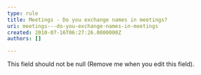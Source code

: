 ```yaml
---
type: rule
title: Meetings - Do you exchange names in meetings?
uri: meetings---do-you-exchange-names-in-meetings
created: 2010-07-16T06:27:26.0000000Z
authors: []

---
```




<span class='intro'> This field should not be null (Remove me when you edit this field). </span>




